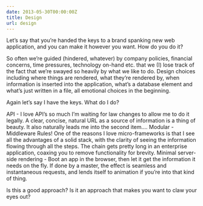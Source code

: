 ```yaml
---
date: 2013-05-30T00:00:00Z
title: Design
url: design
---
```


Let’s say that you’re handed the keys to a brand spanking new web application, and you can make it however you want. How do you do it?

So often we’re guided (hindered, whatever) by company policies, financial concerns, time pressures, technology on-hand etc. that we (I) lose track of the fact that we’re swayed so heavily by what we like to do. Design choices including where things are rendered, what they’re rendered by, when information is inserted into the application, what’s a database element and what’s just written in a file, all emotional choices in the beginning.

Again let’s say I have the keys. What do I do?

API - I love API’s so much I’m waiting for law changes to allow me to do it legally. A clear, concise, natural URL as a source of information is a thing of beauty. It also naturally leads me into the second item....
Modular - Middleware Rules! One of the reasons I love micro-frameworks is that I see all the advantages of a solid stack, with the clarity of seeing the information flowing through all the steps. The chain gets pretty long in an enterprise application, coaxing you to remove functionality for brevity.
Minimal server-side rendering - Boot an app in the browser, then let it get the information it needs on the fly. If done by a master, the effect is seamless and instantaneous requests, and lends itself to animation if you’re into that kind of thing.

Is this a good approach? Is it an approach that makes you want to claw your eyes out?
